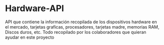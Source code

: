 # Hardware-API
API que contiene la información recopilada de los dispositivos hardware en el mercado, tarjetas graficas, procesadores, tarjetas madre, memorias RAM, Discos duros, etc. Todo recopilado por los colaboradores que quieran ayudar en este proyecto
